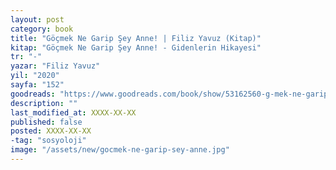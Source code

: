 ```yaml
---
layout: post
category: book
title: "Göçmek Ne Garip Şey Anne! | Filiz Yavuz (Kitap)"
kitap: "Göçmek Ne Garip Şey Anne! - Gidenlerin Hikayesi"
tr: "-"
yazar: "Filiz Yavuz"
yil: "2020"
sayfa: "152"
goodreads: "https://www.goodreads.com/book/show/53162560-g-mek-ne-garip-ey-anne"
description: ""
last_modified_at: XXXX-XX-XX
published: false
posted: XXXX-XX-XX
-tag: "sosyoloji"
image: "/assets/new/gocmek-ne-garip-sey-anne.jpg"
---
```


